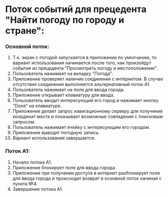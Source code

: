 # Поток событий для прецедента "Найти погоду по городу и стране":

### Основной поток:
1. Т.к. экран с погодой запускается в приложении по умолчанию, то вариант использования начинается после того, как произойдут события из прецедента "Просмотреть погоду и местоположение".
2. Пользователь нажимает на вкладку "Погода".
3. Приложение проверяет наличие соединения с интернетом. В случае отсутствия соединения выполняется альтернативный поток А1.
4. Пользователь нажимает на поле для ввода города.
5. Приложение открывает клавиатуру для ввода.
6. Пользователь вводит интересующий его город и нажимает кнопку "Done" на клавиатуре.
7. Приложение делает запрос навигационному серверу для получения координат места и показывает возможные совпадения с поисковым запросом.
8. Пользователь нажимает ячейку с интересующим его городом.
9. Приложение выводит погодную запись.
10. Вариант использования завершается.

### Поток А1:
1. Начало потока А1.
2. Приложение блокирует поле для ввода города.
3. Приложение при получении доступа в интернет разблокирует поле для ввода города и происходит возврат в основной поток начиная с пункта №4.
4. Завершение потока А1.
